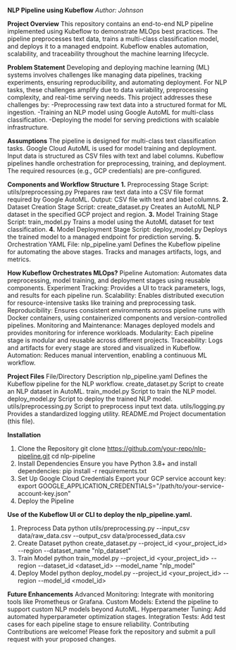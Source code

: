 **NLP Pipeline using Kubeflow**
_Author: Johnson_

**Project Overview**
This repository contains an end-to-end NLP pipeline implemented using Kubeflow to demonstrate MLOps best practices. The pipeline preprocesses text data, trains a multi-class classification model, and deploys it to a managed endpoint. Kubeflow enables automation, scalability, and traceability throughout the machine learning lifecycle.

**Problem Statement**
Developing and deploying machine learning (ML) systems involves challenges like managing data pipelines, tracking experiments, ensuring reproducibility, and automating deployment. For NLP tasks, these challenges amplify due to data variability, preprocessing complexity, and real-time serving needs. This project addresses these challenges by:
-Preprocessing raw text data into a structured format for ML ingestion.
-Training an NLP model using Google AutoML for multi-class classification.
-Deploying the model for serving predictions with scalable infrastructure.


**Assumptions**
The pipeline is designed for multi-class text classification tasks.
Google Cloud AutoML is used for model training and deployment.
Input data is structured as CSV files with text and label columns.
Kubeflow pipelines handle orchestration for preprocessing, training, and deployment.
The required resources (e.g., GCP credentials) are pre-configured.


**Components and Workflow Structure**
**1.** Preprocessing Stage
Script: utils/preprocessing.py
Prepares raw text data into a CSV file format required by Google AutoML.
Output: CSV file with text and label columns.
**2.** Dataset Creation Stage
Script: create_dataset.py
Creates an AutoML NLP dataset in the specified GCP project and region.
**3.** Model Training Stage
Script: train_model.py
Trains a model using the AutoML dataset for text classification.
**4.** Model Deployment Stage
Script: deploy_model.py
Deploys the trained model to a managed endpoint for prediction serving.
**5.** Orchestration
YAML File: nlp_pipeline.yaml
Defines the Kubeflow pipeline for automating the above stages.
Tracks and manages artifacts, logs, and metrics.


**How Kubeflow Orchestrates MLOps?**
Pipeline Automation: Automates data preprocessing, model training, and deployment stages using reusable components.
Experiment Tracking: Provides a UI to track parameters, logs, and results for each pipeline run.
Scalability: Enables distributed execution for resource-intensive tasks like training and preprocessing task.
Reproducibility: Ensures consistent environments across pipeline runs with Docker containers, using containerized components and version-controlled pipelines.
Monitoring and Maintenance: Manages deployed models and provides monitoring for inference workloads.
Modularity: Each pipeline stage is modular and reusable across different projects.
Traceability: Logs and artifacts for every stage are stored and visualized in Kubeflow.
Automation: Reduces manual intervention, enabling a continuous ML workflow.


**Project Files**
File/Directory	Description
nlp_pipeline.yaml	Defines the Kubeflow pipeline for the NLP workflow.
create_dataset.py	Script to create an NLP dataset in AutoML.
train_model.py	Script to train the NLP model.
deploy_model.py	Script to deploy the trained NLP model.
utils/preprocessing.py	Script to preprocess input text data.
utils/logging.py	Provides a standardized logging utility.
README.md	Project documentation (this file).


**Installation**
1. Clone the Repository
git clone https://github.com/your-repo/nlp-pipeline.git
cd nlp-pipeline
2. Install Dependencies
Ensure you have Python 3.8+ and install dependencies:
pip install -r requirements.txt
3. Set Up Google Cloud Credentials
Export your GCP service account key:
export GOOGLE_APPLICATION_CREDENTIALS="/path/to/your-service-account-key.json"
4. Deploy the Pipeline


**Use of the Kubeflow UI or CLI to deploy the nlp_pipeline.yaml.**
1. Preprocess Data
python utils/preprocessing.py --input_csv data/raw_data.csv --output_csv data/processed_data.csv
2. Create Dataset
python create_dataset.py --project_id <your_project_id> --region <region> --dataset_name "nlp_dataset"
3. Train Model
python train_model.py --project_id <your_project_id> --region <region> --dataset_id <dataset_id> --model_name "nlp_model"
4. Deploy Model
python deploy_model.py --project_id <your_project_id> --region <region> --model_id <model_id>


**Future Enhancements**
Advanced Monitoring: Integrate with monitoring tools like Prometheus or Grafana.
Custom Models: Extend the pipeline to support custom NLP models beyond AutoML.
Hyperparameter Tuning: Add automated hyperparameter optimization stages.
Integration Tests: Add test cases for each pipeline stage to ensure reliability.
Contributing
Contributions are welcome! Please fork the repository and submit a pull request with your proposed changes.



